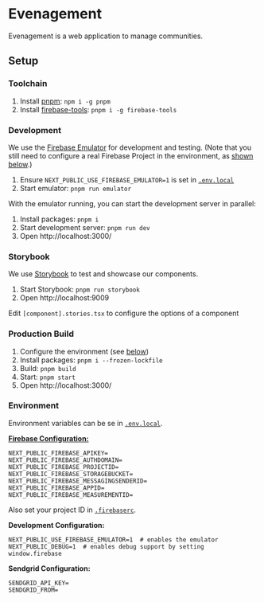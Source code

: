 # Evenagement

Evenagement is a web application to manage communities.


## Setup

### Toolchain

1. Install [pnpm](https://pnpm.js.org): `npm i -g pnpm`
2. Install [firebase-tools](https://firebase.google.com/docs/cli): `pnpm i -g firebase-tools`

### Development

We use the [Firebase Emulator](https://firebase.google.com/docs/emulator-suite) for development and testing. (Note that you still need to configure a real Firebase Project in the environment, as [shown below](#environment).)

1. Ensure `NEXT_PUBLIC_USE_FIREBASE_EMULATOR=1` is set in [`.env.local`](./.env.local)
2. Start emulator: `pnpm run emulator`

With the emulator running, you can start the development server in parallel:

1. Install packages: `pnpm i`
2. Start development server: `pnpm run dev`
3. Open http://localhost:3000/

### Storybook

We use [Storybook](https://storybook.js.org) to test and showcase our components.

1. Start Storybook: `pnpm run storybook`
2. Open http://localhost:9009

Edit `[component].stories.tsx` to configure the options of a component

### Production Build

1. Configure the environment (see [below](#environment))
2. Install packages: `pnpm i --frozen-lockfile`
3. Build: `pnpm build`
4. Start: `pnpm start`
5. Open http://localhost:3000/

### Environment

Environment variables can be se in [`.env.local`](./.env.local).

[**Firebase Configuration:**](https://support.google.com/firebase/answer/7015592)

```
NEXT_PUBLIC_FIREBASE_APIKEY=
NEXT_PUBLIC_FIREBASE_AUTHDOMAIN=
NEXT_PUBLIC_FIREBASE_PROJECTID=
NEXT_PUBLIC_FIREBASE_STORAGEBUCKET=
NEXT_PUBLIC_FIREBASE_MESSAGINGSENDERID=
NEXT_PUBLIC_FIREBASE_APPID=
NEXT_PUBLIC_FIREBASE_MEASUREMENTID=
```

Also set your project ID in [`.firebaserc`](./.firebaserc).

**Development Configuration:**

```
NEXT_PUBLIC_USE_FIREBASE_EMULATOR=1  # enables the emulator
NEXT_PUBLIC_DEBUG=1  # enables debug support by setting window.firebase
```

**Sendgrid Configuration:**

```
SENDGRID_API_KEY=
SENDGRID_FROM=
```
